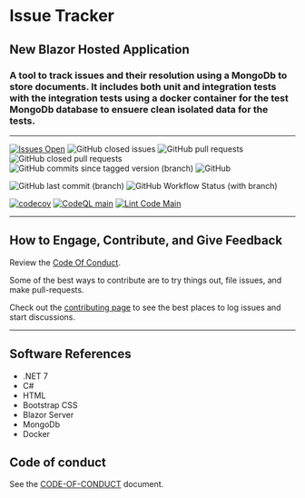 # Issue Tracker

## New Blazor Hosted Application

### A tool to track issues and their resolution using a MongoDb to store documents. It includes both unit and integration tests with the integration tests using a docker container for the test MongoDb database to ensuere  clean isolated data for the tests.

****

[![Issues Open](https://img.shields.io/github/issues/mpaulosky/IssueTracker.svg?style=flatsquare&logo=github&label=Open%20Issues)](https://github.com/mpaulosky/IssueTracker/issues)
![GitHub closed issues](https://img.shields.io/github/issues-closed/mpaulosky/IssueTracker?logo=github)
![GitHub pull requests](https://img.shields.io/github/issues-pr/mpaulosky/issuetracker?label=pull%20requests%20main&logo=github)
![GitHub closed pull requests](https://img.shields.io/github/issues-pr-closed/mpaulosky/issuetracker?logo=github)
![GitHub commits since tagged version (branch)](https://img.shields.io/github/commits-since/mpaulosky/issuetracker/0.0.0/main?label=commits%20since%20last%20tag&logo=github)
![GitHub](https://img.shields.io/github/license/mpaulosky/IssueTracker?logo=github)

![GitHub last commit (branch)](https://img.shields.io/github/last-commit/mpaulosky/IssueTracker/main?label=last%20commit%20main&logo=github)
![GitHub Workflow Status (with branch)](https://img.shields.io/github/actions/workflow/status/mpaulosky/IssueTracker/dotnet.yml?branch=main&label=Build%20%26%20Test%20main&logo=github)

[![codecov](https://codecov.io/gh/mpaulosky/IssueTracker/branch/main/graph/badge.svg)](https://codecov.io/gh/mpaulosky/IssueTracker)
[![CodeQL main](https://github.com/mpaulosky/IssueTracker/actions/workflows/codeql-analysis.yml/badge.svg?branch=main)](https://github.com/mpaulosky/IssueTracker/actions/workflows/codeql-analysis.yml?branch=main)
[![Lint Code Main](https://github.com/mpaulosky/IssueTracker/actions/workflows/super-linter-main.yml/badge.svg?branch=main)](https://github.com/mpaulosky/IssueTracker/actions/workflows/super-linter-main.yml)

****

## How to Engage, Contribute, and Give Feedback

Review the [Code Of Conduct](./CODE_OF_CONDUCT.md).

Some of the best ways to contribute are to try things out, file issues, and make pull-requests.

Check out the [contributing page](./CONTRIBUTING.md) to see the best places to log issues and start discussions.

****

## Software References

* .NET 7
* C#
* HTML
* Bootstrap CSS
* Blazor Server
* MongoDb
* Docker

## Code of conduct

See the [CODE-OF-CONDUCT](./CODE_OF_CONDUCT.md) document.
